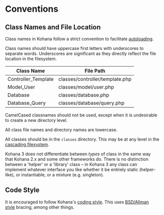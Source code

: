 # Conventions

## Class Names and File Location

Class names in Kohana follow a strict convention to facilitate [autoloading](about.autoloading).

Class names should have uppercase first letters with underscores to separate words. Underscores are significant as they directly reflect the file location in the filesystem.

Class Name            | File Path
----------------------|-------------------------------
Controller_Template   | classes/controller/template.php
Model_User            | classes/model/user.php
Database              | classes/database.php
Database_Query        | classes/database/query.php

CamelCased classnames should not be used, except when it is undesirable to create a new directory level.

All class file names and directory names are lowercase.

All classes should be in the `classes` directory. This may be at any level in the [cascading filesystem](about.filesystem).

Kohana 3 does not differentiate between *types* of class in the same way that Kohana 2.x and some other frameworks do. There is no distinction between a 'helper' or a 'library' class – in Kohana 3 any class can implement whatever interface you like whether it be entirely static (helper-like), or instantiable, or a mixture (e.g. singleton).

## Code Style

It is encouraged to follow Kohana's [coding style](http://dev.kohanaphp.com/wiki/kohana2/CodingStyle). This uses [BSD/Allman style](http://en.wikipedia.org/wiki/Indent_style#BSD.2FAllman_style) bracing, among other things.